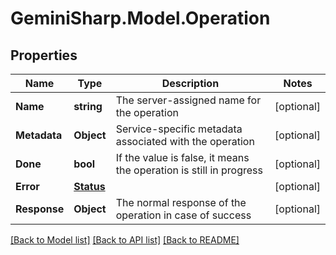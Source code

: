 # GeminiSharp.Model.Operation

## Properties

Name | Type | Description | Notes
------------ | ------------- | ------------- | -------------
**Name** | **string** | The server-assigned name for the operation | [optional] 
**Metadata** | **Object** | Service-specific metadata associated with the operation | [optional] 
**Done** | **bool** | If the value is false, it means the operation is still in progress | [optional] 
**Error** | [**Status**](Status.md) |  | [optional] 
**Response** | **Object** | The normal response of the operation in case of success | [optional] 

[[Back to Model list]](../README.md#documentation-for-models) [[Back to API list]](../README.md#documentation-for-api-endpoints) [[Back to README]](../README.md)

